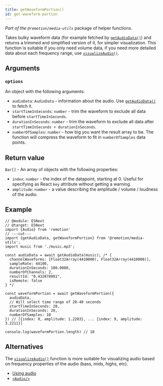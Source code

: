 ```yaml
---
title: getWaveformPortion()
id: get-waveform-portion
---
```


_Part of the `@remotion/media-utils`_ package of helper functions.

Takes bulky waveform data (for example fetched by [`getAudioData()`](get-audio-data)) and returns a trimmed and simplified version of it, for simpler visualization. This function is suitable if you only need volume data, if you need more detailed data about each frequency range, use [`visualizeAudio()`](visualize-audio).

## Arguments

### `options`

An object with the following arguments:

- `audioData`: `AudioData` - information about the audio. Use [`getAudioData()`](get-audio-data) to fetch it.
- `startTimeInSeconds`: `number` - trim the waveform to exclude all data before `startTimeInSeconds`.
- `durationInSeconds`: `number` - trim the waveform to exclude all data after `startTimeInSeconds + durationInSeconds`.
- `numberOfSamples`: `number` - how big you want the result array to be. The function will compress the waveform to fit in `numberOfSamples` data points.

## Return value

`Bar[]` - An array of objects with the following properties:

- `index`: `number` - the index of the datapoint, starting at 0. Useful for specifying as React `key` attribute without getting a warning.
- `amplitude`: `number` - a value describing the amplitude / volume / loudness of the audio.

## Example

```tsx twoslash
// @module: ESNext
// @target: ESNext
import {Audio} from 'remotion'
// ---cut---
import {getAudioData, getWaveformPortion} from '@remotion/media-utils';
import music from './music.mp3';

const audioData = await getAudioData(music); /* {
  channelWaveforms: [Float32Array(4410000), Float32Array(4410000)],
  sampleRate: 44100,
  durationInSeconds: 100.0000,
  numberOfChannels: 2,
  resultId: "0.432878981",
  isRemote: false
} */

const waveformPortion = await getWaveformPortion({
  audioData,
  // Will select time range of 20-40 seconds
  startTimeInSeconds: 20,
  durationInSeconds: 20,
  numberOfSamples: 10
}) // [{index: 0, amplitude: 1.2203}, ... {index: 9, amplitude: 3.2211}]

console.log(waveformPortion.length) // 10
```

## Alternatives

The [`visualizeAudio()`](visualize-audio) function is more suitable for visualizing audio based on frequency properties of the audio (bass, mids, highs, etc).

- [Using audio](/docs/using-audio)
- [`<Audio/>`](/docs/audio)
